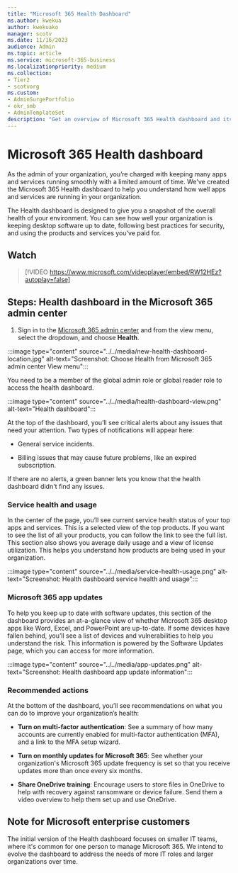```yaml
---
title: "Microsoft 365 Health Dashboard"
ms.author: kwekua
author: kwekuako
manager: scotv
ms.date: 11/16/2023
audience: Admin
ms.topic: article
ms.service: microsoft-365-business
ms.localizationpriority: medium
ms.collection: 
- Tier2
- scotvorg
ms.custom: 
- AdminSurgePortfolio
- okr_smb
- AdminTemplateSet
description: "Get an overview of Microsoft 365 Health dashboard and its role in keeping you up to date about the health of your Microsoft 365 organization."
---
```


# Microsoft 365 Health dashboard

As the admin of your organization, you’re charged with keeping many apps and services running smoothly with a limited amount of time. We've created the Microsoft 365 Health dashboard to help you understand how well apps and services are running in your organization.

The Health dashboard is designed to give you a snapshot of the overall health of your environment. You can see how well your organization is keeping desktop software up to date, following best practices for security, and using the products and services you’ve paid for.

## Watch

> [!VIDEO https://www.microsoft.com/videoplayer/embed/RW12HEz?autoplay=false]

## Steps: Health dashboard in the Microsoft 365 admin center

1. Sign in to the <a href="https://go.microsoft.com/fwlink/p/?linkid=2024339" target="_blank">Microsoft 365 admin center</a> and from the view menu, select the dropdown, and choose **Health**.

:::image type="content" source="../../media/new-health-dashboard-location.jpg" alt-text="Screenshot: Choose Health from Microsoft 365 admin center View menu":::

You need to be a member of the global admin role or global reader role to access the health dashboard.

:::image type="content" source="../../media/health-dashboard-view.png" alt-text="Health dashboard":::

At the top of the dashboard, you’ll see critical alerts about any issues that need your attention.  Two types of notifications will appear here:

- General service incidents.

- Billing issues that may cause future problems, like an expired subscription.

If there are no alerts, a green banner lets you know that the health dashboard didn't find any issues.

### Service health and usage

In the center of the page, you’ll see current service health status of your top apps and services. This is a selected view of the top products. If you want to see the list of all your products, you can follow the link to see the full list. This section also shows you average daily usage and a view of license utilization. This helps you understand how products are being used in your organization.

:::image type="content" source="../../media/service-health-usage.png" alt-text="Screenshot: Health dashboard service health and usage":::

### Microsoft 365 app updates

To help you keep up to date with software updates, this section of the dashboard provides an at-a-glance view of whether Microsoft 365 desktop apps like Word, Excel, and PowerPoint are up-to-date. If some devices have fallen behind, you’ll see a list of devices and vulnerabilities to help you understand the risk. This information is powered by the Software Updates page, which you can access for more information.

:::image type="content" source="../../media/app-updates.png" alt-text="Screenshot: Health dashboard app update information":::

### Recommended actions

At the bottom of the dashboard, you’ll see recommendations on what you can do to improve your organization’s health:

- **Turn on multi-factor authentication**: See a summary of how many accounts are currently enabled for multi-factor authentication (MFA), and a link to the MFA setup wizard.

- **Turn on monthly updates for Microsoft 365**: See whether your organization's Microsoft 365 update frequency is set so that you receive updates more than once every six months.

- **Share OneDrive training**:  Encourage users to store files in OneDrive to help with recovery against ransomware or device failure. Send them a video overview to help them set up and use OneDrive.

## Note for Microsoft enterprise customers

The initial version of the Health dashboard focuses on smaller IT teams, where it's common for one person to manage Microsoft 365. We intend to evolve the dashboard to address the needs of more IT roles and larger organizations over time.
